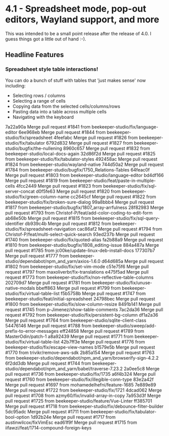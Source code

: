 
# 4.1 - Spreadsheet mode, pop-out editors, Wayland support, and more

This was intended to be a small point release after the release of 4.0. I guess things got a little out of hand :-).

## Headline Features

### Spreadsheet style table interactions!

You can do a bunch of stuff with tables that 'just makes sense' now including:
- Selecting rows / columns
- Selecting a range of cells
- Copying data from the selected cells/columns/rows
- Pasting data into a table across multiple cells
- Navigating with the keyboard




7a22a90a Merge pull request #1841 from beekeeper-studio/fix/language-editor
6ee968eb Merge pull request #1844 from beekeeper-studio/fix/spreadsheet
4feefabc Merge pull request #1826 from beekeeper-studio/fix/tabulator
6792d832 Merge pull request #1827 from beekeeper-studio/bugfix/the-nullening
8960c657 Merge pull request #1832 from beekeeper-studio/local-docs-again
32d86f2d Merge pull request #1825 from beekeeper-studio/fix/tabulator-styles
492458ac Merge pull request #1824 from beekeeper-studio/wayland-native
744d50a2 Merge pull request #1784 from beekeeper-studio/bugfix/1750_Relations-Tables
64feac0f Merge pull request #1803 from beekeeper-studio/language-editor
bd4df166 Merge pull request #1819 from beekeeper-studio/feat/paste-in-multiple-cells
4fcc2449 Merge pull request #1823 from beekeeper-studio/fix/sql-server-concat
d0f5fe63 Merge pull request #1820 from beekeeper-studio/fix/green-column-name
cc2645cf Merge pull request #1822 from beekeeper-studio/fix/broken-sure-dialog
99a8bbb4 Merge pull request #1817 from beekeeper-studio/bugfix/1807_array-arrfulness
28f82983 Merge pull request #1793 from Christof-P/feat/add-color-coding-to-edit-form
ab68e50b Merge pull request #1815 from beekeeper-studio/fix/sql-query-identifier
db939c4b Merge pull request #1812 from beekeeper-studio/fix/spreadsheet-navigation
cac86af2 Merge pull request #1794 from Christof-P/feat/multi-select-quick-search
93ed237b Merge pull request #1740 from beekeeper-studio/fix/quoted-alias
fa2b88a9 Merge pull request #1810 from beekeeper-studio/bugfix/1808_editing-issue
884a487a Merge pull request #1785 from jc00ke/update-linux-deb-install-docs
177307b7 Merge pull request #1777 from beekeeper-studio/dependabot/npm_and_yarn/axios-1.6.0
d64d685a Merge pull request #1802 from beekeeper-studio/fix/set-vim-mode
c51e75f6 Merge pull request #1797 from maxoliverbr/fix-translations
e475f5ad Merge pull request #1773 from beekeeper-studio/fix/non-reflective-table-columns
202709d7 Merge pull request #1781 from beekeeper-studio/fix/unuse-native-modals
bbeff863 Merge pull request #1799 from beekeeper-studio/fix/virtual-table-list
f5b5758b Merge pull request #1747 from beekeeper-studio/feat/initial-spreadsheet
24798bec Merge pull request #1800 from beekeeper-studio/fix/slow-column-resize
8491b141 Merge pull request #1745 from p-Jimenez/show-table-comments
7ac2da36 Merge pull request #1792 from beekeeper-studio/fix/persistent-bg-column
df1a2a36 Merge pull request #1764 from beekeeper-studio/sqlite-client-class
54476146 Merge pull request #1788 from beekeeper-studio/sweep/add-prefix-to-error-messages
eff24858 Merge pull request #1789 from MasterOdin/patch-1
a8a92439 Merge pull request #1771 from beekeeper-studio/fix/virtual-table-list
42b7ff3e Merge pull request #1776 from beekeeper-studio/fix/escape-view-names
b1579e5b Merge pull request #1770 from trivikr/remove-aws-sdk
2b85a154 Merge pull request #1763 from beekeeper-studio/dependabot/npm_and_yarn/browserify-sign-4.2.2
6f2dd3db Merge pull request #1744 from beekeeper-studio/dependabot/npm_and_yarn/babel/traverse-7.23.2
2a0ee5c8 Merge pull request #1736 from beekeeper-studio/fix/1735
a6f4b324 Merge pull request #1760 from beekeeper-studio/fix/illegible-conn-type
83e2a42f Merge pull request #1697 from mohamedelhefni/feature-1685
7e889e89 Merge pull request #1722 from beekeeper-studio/fix/1721
4dcad062 Merge pull request #1708 from azmy60/fix/invalid-array-in-copy
7a953d3f Merge pull request #1725 from beekeeper-studio/feature/Vue-Linter
ff385701 Merge pull request #1718 from beekeeper-studio/fix/debounce-filter-builder
5dc95adc Merge pull request #1711 from beekeeper-studio/fix/tabulator-bool-option
1d92b24e Merge pull request #1717 from austinwilcox/fixVimEsc
ead61f9f Merge pull request #1715 from iifawzi/feat/1714-compound-foreign-keys
